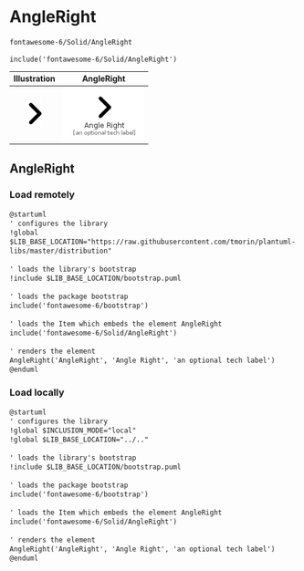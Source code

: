 # AngleRight


```text
fontawesome-6/Solid/AngleRight
```

```text
include('fontawesome-6/Solid/AngleRight')
```



| Illustration | AngleRight |
| :---: | :---: |
| ![illustration for Illustration](../../fontawesome-6/Solid/AngleRight.png) | ![illustration for AngleRight](../../fontawesome-6/Solid/AngleRight.Local.png) |




## AngleRight

### Load remotely
```plantuml
@startuml
' configures the library
!global $LIB_BASE_LOCATION="https://raw.githubusercontent.com/tmorin/plantuml-libs/master/distribution"

' loads the library's bootstrap
!include $LIB_BASE_LOCATION/bootstrap.puml

' loads the package bootstrap
include('fontawesome-6/bootstrap')

' loads the Item which embeds the element AngleRight
include('fontawesome-6/Solid/AngleRight')

' renders the element
AngleRight('AngleRight', 'Angle Right', 'an optional tech label')
@enduml
```

### Load locally
```plantuml
@startuml
' configures the library
!global $INCLUSION_MODE="local"
!global $LIB_BASE_LOCATION="../.."

' loads the library's bootstrap
!include $LIB_BASE_LOCATION/bootstrap.puml

' loads the package bootstrap
include('fontawesome-6/bootstrap')

' loads the Item which embeds the element AngleRight
include('fontawesome-6/Solid/AngleRight')

' renders the element
AngleRight('AngleRight', 'Angle Right', 'an optional tech label')
@enduml
```

